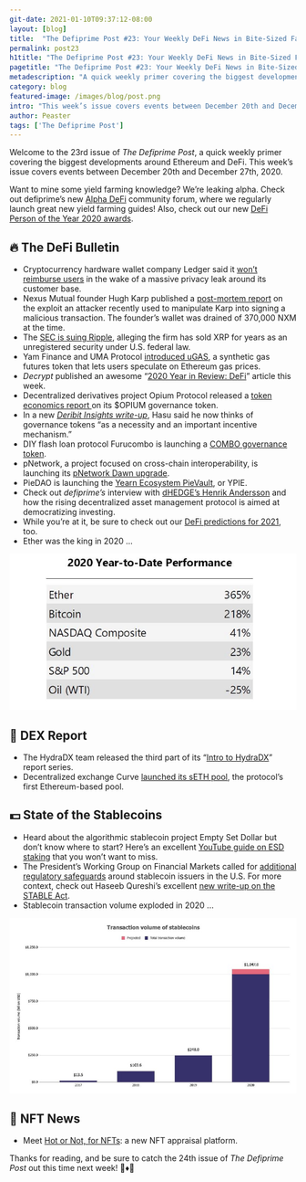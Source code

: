 ```yaml
---
git-date: 2021-01-10T09:37:12-08:00
layout: [blog]
title:  "The Defiprime Post #23: Your Weekly DeFi News in Bite-Sized Fashion"
permalink: post23
h1title: "The Defiprime Post #23: Your Weekly DeFi News in Bite-Sized Fashion"
pagetitle: "The Defiprime Post #23: Your Weekly DeFi News in Bite-Sized Fashion"
metadescription: "A quick weekly primer covering the biggest developments around Ethereum and DeFi. This week’s issue covers events between December 20th and December 27th, 2020"
category: blog
featured-image: /images/blog/post.png
intro: "This week’s issue covers events between December 20th and December 27th, 2020"
author: Peaster
tags: ['The Defiprime Post']
---
```


Welcome to the 23rd issue of _The Defiprime Post_, a quick weekly primer covering the biggest developments around Ethereum and DeFi. This week’s issue covers events between December 20th and December 27th, 2020.

Want to mine some yield farming knowledge? We’re leaking alpha. Check out defiprime’s new [Alpha DeFi](https://alpha.defiprime.com/c/yield-farming/6) community forum, where we regularly launch great new yield farming guides! Also, check out our new [DeFi Person of the Year 2020 awards](https://defiprime.com/defi-person-2020).


## 🔥 The DeFi Bulletin


*   Cryptocurrency hardware wallet company Ledger said it [won’t reimburse users](https://decrypt.co/52215/ledger-wont-reimburse-users-after-major-data-hack) in the wake of a massive privacy leak around its customer base. 
*   Nexus Mutual founder Hugh Karp published a [post-mortem report](https://medium.com/@hugh_karp/nxm-hack-update-72c5c017b48) on the exploit an attacker recently used to manipulate Karp into signing a malicious transaction. The founder’s wallet was drained of 370,000 NXM at the time. 
*   The [SEC is suing Ripple](https://www.wsj.com/articles/ripple-to-face-sec-suit-over-xrp-cryptocurrency-11608598800?redirect=amp#click=https://t.co/ToLv7QgVdT), alleging the firm has sold XRP for years as an unregistered security under U.S. federal law. 
*   Yam Finance and UMA Protocol [introduced uGAS](https://medium.com/yam-finance/degenerative-finance-ugas-explained-458bedbc2f17), a synthetic gas futures token that lets users speculate on Ethereum gas prices. 
*   _Decrypt_ published an awesome “[2020 Year in Review: DeFi](https://decrypt.co/52298/the-2020-year-in-review-defi)” article this week. 
*   Decentralized derivatives project Opium Protocol released a [token economics report ](https://medium.com/opium-network/opium-token-economics-7850dbe940d6)on its $OPIUM governance token. 
*   In a new _[Deribit Insights write-up](https://insights.deribit.com/market-research/why-i-have-changed-my-mind-on-tokens/)_, Hasu said he now thinks of governance tokens “as a necessity and an important incentive mechanism.”
*   DIY flash loan protocol Furucombo is launching a [COMBO governance token](https://medium.com/furucombo/introducing-combo-token-99f34eb05295). 
*   pNetwork, a project focused on cross-chain interoperability, is launching its [pNetwork Dawn upgrade](https://medium.com/pnetwork/pnetwork-dawn-introducing-pnetwork-nodes-97fd502aceca). 
*   PieDAO is launching the [Yearn Ecosystem PieVault](https://medium.com/piedao/announcing-ypie-pievault-and-sushiswap-collaboration-a89b102e81e7), or YPIE. 
*   Check out _defiprime’s_ interview with [dHEDGE’s Henrik Andersson](https://defiprime.com/dhedge) and how the rising decentralized asset management protocol is aimed at democratizing investing. 
*   While you’re at it, be sure to check out our [DeFi predictions for 2021](https://twitter.com/defiprime/status/1341415076960509953), too. 
*   Ether was the king in 2020 ...

![](/images/blog/post23-1.jpg)


## 💱 DEX Report

*   The HydraDX team released the third part of its “[Intro to HydraDX](https://hydradx.substack.com/p/intro-to-hydradx-pt3)” report series. 
*   Decentralized exchange Curve [launched its sETH pool](https://news.curve.fi/ahead-of-the-curve-004/), the protocol’s first Ethereum-based pool. 


## 💵 State of the Stablecoins

*   Heard about the algorithmic stablecoin project Empty Set Dollar but don’t know where to start? Here’s an excellent [YouTube guide on ESD staking](https://www.youtube.com/watch?v=MMY7W6Iz168&feature=youtu.be) that you won’t want to miss. 
*   The President’s Working Group on Financial Markets called for [additional regulatory safeguards](https://home.treasury.gov/news/press-releases/sm1223) around stablecoin issuers in the U.S. For more context, check out Haseeb Qureshi’s excellent [new write-up on the STABLE Act](https://medium.com/dragonfly-research/fighting-to-be-stable-the-evolution-of-stablecoins-aca81fb432f9).
*   Stablecoin transaction volume exploded in 2020 ...
   
![](/images/blog/post23-2.jpg)


## 💎 NFT News

*   Meet [Hot or Not, for NFTs](https://medium.com/upshothq/hot-or-not-for-nfts-d5d221f2a452): a new NFT appraisal platform. 


Thanks for reading, and be sure to catch the 24th issue of _The Defiprime Post_ out this time next week! 👋♦️👋